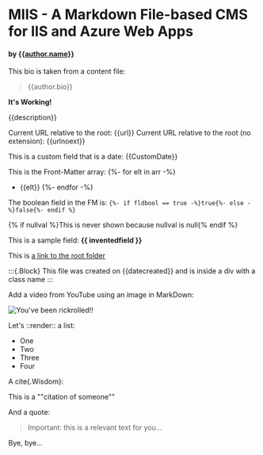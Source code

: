 ﻿---
Title: "MIIS CMS Default page"
Author: !!DataFromFile ~/_data/authors/jmalarcon.md
arr: [ Element 1, Element 2, Element 3]
fldBool: true
CustomDate: 2019-08-23 22:50:53
# Can have used nil instead of null n the next field
nullval: null
InventedField: "This is an invented field!"
data: one, two, three, four, five
#Caching: true
---

# MIIS - A Markdown File-based CMS for IIS and Azure Web Apps
#### by [{{author.name}}](https://twitter.com/{{author.twitter}})

This bio is taken from a content file:

>{{author.bio}}

**It's Working!**

{{description}}

Current URL relative to the root: {{url}}
Current URL relative to the root (no extension): {{urlnoext}}

This is a custom field that is a date: {{CustomDate}}

This is the Front-Matter array:
{%- for elt in arr -%}
- {{elt}}
{%- endfor -%}

The boolean field in the FM is:&nbsp;`{%- if fldbool == true -%}true{%- else -%}false{%- endif %}`

{% if nullval %}This is never shown because nullval is null{% endif %}

This is a sample field: **{{ inventedfield }}**

This is [a link to the root folder](~/)

:::{.Block}
This file was created on {{datecreated}} and is inside a div with a class name
:::

Add a video from YouTube using an image in MarkDown:

![You've been rickrolled!!](https://www.youtube.com/watch?v=dQw4w9WgXcQ)

Let's ::render:: a list:
- One
- Two
- Three
- Four

A cite{.Wisdom}:

This is a ""citation of someone""

And a quote:

>Important: this is a relevant text for you...

Bye, bye...